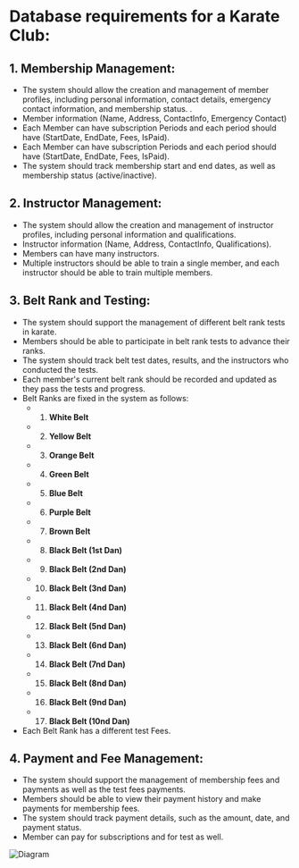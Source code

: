 # Database requirements for a  Karate Club:

## 1. Membership Management:

- The system should allow the creation and management of
member profiles, including personal information, contact
details, emergency contact information, and membership
status. . 
-  Member information (Name, Address, ContactInfo, Emergency
Contact)  
- Each Member can have subscription Periods and each period
should have (StartDate, EndDate, Fees, IsPaid). 
- Each Member can have subscription Periods and each period
should have (StartDate, EndDate, Fees, IsPaid). 
- The system should track membership start and end dates, as
well as membership status (active/inactive). 

## 2. Instructor Management:

- The system should allow the creation and management of
instructor profiles, including personal information and
qualifications. 
- Instructor information (Name, Address, ContactInfo,
Qualifications). 
- Members can have many instructors. 
- Multiple instructors should be able to train a single
member, and each instructor should be able to train
multiple members.

## 3. Belt Rank and Testing: 

- The system should support the management of different belt
rank tests in karate. 
- Members should be able to participate in belt rank tests
to advance their ranks. 
-  The system should track belt test dates, results, and the
instructors who conducted the tests.
- Each member's current belt rank should be recorded and
updated as they pass the tests and progress.
- Belt Ranks are fixed in the system as follows: 
    - 1. **White Belt**
    - 2. **Yellow Belt**
    - 3. **Orange Belt**
    - 4. **Green Belt**
    - 5. **Blue Belt**
    - 6. **Purple Belt**
    - 7. **Brown Belt**
    - 8. **Black Belt (1st Dan)**
    - 9. **Black Belt (2nd Dan)**
    - 10. **Black Belt (3nd Dan)**
    - 11. **Black Belt (4nd Dan)**
    - 12. **Black Belt (5nd Dan)**
    - 13. **Black Belt (6nd Dan)**
    - 14. **Black Belt (7nd Dan)**
    - 15. **Black Belt (8nd Dan)**
    - 16. **Black Belt (9nd Dan)**
    - 17. **Black Belt (10nd Dan)**
-  Each Belt Rank has a different test Fees. 


## 4.  Payment and Fee Management:
- The system should support the management of membership
fees and payments as well as the test fees payments.
- Members should be able to view their payment history and
make payments for membership fees. 
-  The system should track payment details, such as the
amount, date, and payment status. 
-  Member can pay for subscriptions and for test as well.



<img src="CarRental..png" alt="Diagram" loading="lazy">